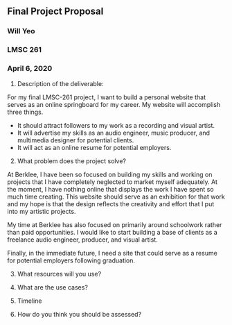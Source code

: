 ## Final Project Proposal
### Will Yeo
### LMSC 261
### April 6, 2020

1. Description of the deliverable:

For my final LMSC-261 project, I want to build a personal website that serves as an online springboard for my career. My website will accomplish three things.

  - It should attract followers to my work as a recording and visual artist.
  - It will advertise my skills as an audio engineer, music producer, and multimedia designer for potential clients.
  - It will act as an online resume for potential employers.

2. What problem does the project solve?

At Berklee, I have been so focused on building my skills and working on projects that I have completely neglected to market myself adequately. At the moment, I have nothing online that displays the work I have spent so much time creating. This website should serve as an exhibition for that work and my hope is that the design reflects the creativity and effort that I put into my artistic projects.

 My time at Berklee has also focused on primarily around schoolwork rather than paid opportunities. I would like to start building a base of clients as a freelance audio engineer, producer, and visual artist.

 Finally, in the immediate future, I need a site that could serve as a resume for potential employers following graduation.

3. What resources will you use?

4. What are the use cases?

5. Timeline

6. How do you think you should be assessed?
